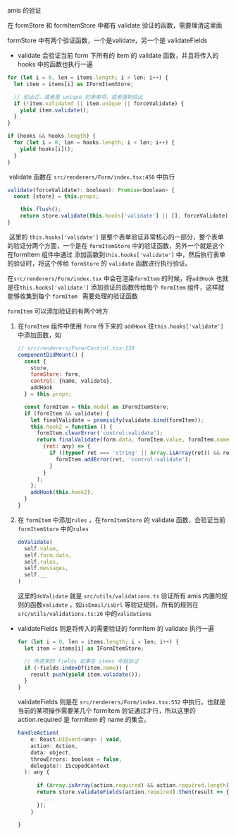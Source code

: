 amis 的验证

在 formStore 和 formItemStore 中都有 validate 验证的函数，需要理清这里面

formStore 中有两个验证函数，一个是validate，另一个是 validateFields

- validate 会验证当前 form 下所有的 item 的 validate 函数，并且将传入的 hooks 中的函数也执行一遍

```js
for (let i = 0, len = items.length; i < len; i++) {
  let item = items[i] as IFormItemStore;

  // 验证过，或者是 unique 的表单项，或者强制验证
  if (!item.validated || item.unique || forceValidate) {
    yield item.validate();
  }
}

if (hooks && hooks.length) {
  for (let i = 0, len = hooks.length; i < len; i++) {
    yield hooks[i]();
  }
}
```

​	validate 函数在 `src/renderers/Form/index.tsx:450` 中执行

```js
validate(forceValidate?: boolean): Promise<boolean> {
  const {store} = this.props;

	this.flush();
	return store.validate(this.hooks['validate'] || [], forceValidate);
}
```

​	这里的 `this.hooks['validate']` 是整个表单验证非常核心的一部分，整个表单的验证分两个方面，一个是在 `formItemStore`  中的验证函数，另外一个就是这个在formItem 组件中通过 添加函数到`this.hooks['validate']` 中，然后执行表单的验证时，将这个传给 `formStore` 的 `validate` 函数进行执行验证。

在`src/renderers/Form/index.tsx` 中会在渲染`formItem` 的时候，将`addHook` 也就是往`this.hooks['validate']` 添加验证的函数传给每个 `formItem` 组件，这样就能够收集到每个 `formItem ` 需要处理的验证函数 

`formItem` 可以添加验证的有两个地方

1. 在`formItem` 组件中使用 `form` 传下来的 `addHook`  往`this.hooks['validate']` 中添加函数，如

   ```js
   // src/renderers/Form/Control.tsx:139
   componentDidMount() {
     const {
       store,
       formStore: form,
       control: {name, validate},
       addHook
     } = this.props;
   
     const formItem = this.model as IFormItemStore;
     if (formItem && validate) {
       let finalValidate = promisify(validate.bind(formItem));
       this.hook2 = function () {
         formItem.clearError('control:validate');
         return finalValidate(form.data, formItem.value, formItem.name).then(
           (ret: any) => {
             if ((typeof ret === 'string' || Array.isArray(ret)) && ret) {
               formItem.addError(ret, 'control:validate');
             }
           }
         );
       };
       addHook(this.hook2);
     }
   }
   ```

2. 在 `formItem` 中添加`rules` ，在`formItemStore` 的 validate 函数，会验证当前`formItemStore` 中的`rules` 

   ```js
   doValidate(
     self.value,
     self.form.data,
     self.rules,
     self.messages,
     self.__
   )
   ```

   这里的`doValidate` 就是 `src/utils/validations.ts`  验证所有 amis 内置的规则的函数`validate` ，如`isEmail/isUrl` 等验证规则，所有的规则在 `src/utils/validations.ts:26`  中的`validations `

- validateFields 则是将传入的需要验证的 formItem 的 validate 执行一遍

  ```js
  for (let i = 0, len = items.length; i < len; i++) {
    let item = items[i] as IFormItemStore;
  
    // 传进来的 fields 如果在 items 中就验证
    if (~fields.indexOf(item.name)) {
      result.push(yield item.validate());
    }
  }
  ```

  validateFields 则是在 `src/renderers/Form/index.tsx:552` 中执行。也就是当前的某项操作需要某几个  formItem 验证通过才行，所以这里的 action.required 是 formItem 的 name 的集合。

  ```js
  handleAction(
      e: React.UIEvent<any> | void,
      action: Action,
      data: object,
      throwErrors: boolean = false,
      delegate?: IScopedContext
    ): any {
    
    	if (Array.isArray(action.required) && action.required.length) {
        return store.validateFields(action.required).then(result => {
          ...
        });
      }
   
  }
  ```

  

